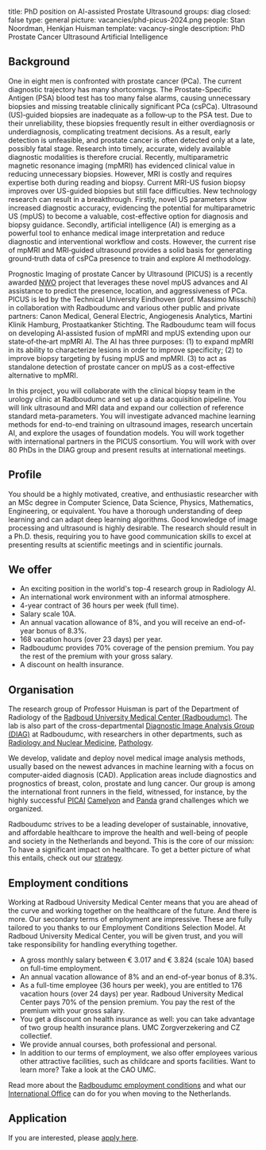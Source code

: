 title: PhD position on AI-assisted Prostate Ultrasound
groups: diag
closed: false
type: general
picture: vacancies/phd-picus-2024.png
people: Stan Noordman, Henkjan Huisman
template: vacancy-single
description: PhD Prostate Cancer Ultrasound Artificial Intelligence

## Background
One in eight men is confronted with prostate cancer (PCa). The current diagnostic trajectory has many shortcomings. The Prostate-Specific Antigen (PSA) blood test has too many false alarms, causing unnecessary biopsies and missing treatable clinically significant PCa (csPCa). Ultrasound (US)‐guided biopsies are inadequate as a follow‐up to the PSA test. Due to their unreliability, these biopsies frequently result in either overdiagnosis or underdiagnosis, complicating treatment decisions. As a result, early detection is unfeasible, and prostate cancer is often detected only at a late, possibly fatal stage. Research into timely, accurate, widely available diagnostic modalities is therefore crucial. Recently, multiparametric magnetic resonance imaging (mpMRI) has evidenced clinical value in reducing unnecessary biopsies. However, MRI is costly and requires expertise both during reading and biopsy. Current MRI-US fusion biopsy improves over US-guided biopsies but still face difficulties. New technology research can result in a breakthrough. Firstly, novel US parameters show increased diagnostic accuracy, evidencing the potential for multiparametric US (mpUS) to become a valuable, cost-effective option for diagnosis and biopsy guidance. Secondly, artificial intelligence (AI) is emerging as a powerful tool to enhance medical image interpretation and reduce diagnostic and interventional workflow and costs. However, the current rise of mpMRI and MRI‐guided ultrasound provides a solid basis for generating ground‐truth data of csPCa presence to train and explore AI methodology.

Prognostic Imaging of prostate Cancer by Ultrasound (PICUS) is a recently awarded [NWO](www.nwo.nl) project that leverages these novel mpUS advances and AI assistance to predict the presence, location, and aggressiveness of PCa. PICUS is led by the Technical University Eindhoven (prof. Massimo Misschi) in collaboration with Radboudumc and various other public and private partners: Canon Medical, General Electric, Angiogenesis Analytics, Martini Klinik Hamburg, Prostaatkanker Stichting. The Radboudumc team will focus on developing AI‐assisted fusion of mpMRI and mpUS extending upon our state‐of‐the‐art mpMRI AI. The AI has three purposes: (1) to expand mpMRI in its ability to characterize lesions in order to improve specificity; (2) to improve biopsy targeting by fusing mpUS and mpMRI. (3) to act as standalone detection of prostate cancer on mpUS as a cost-effective alternative to mpMRI.

In this project, you will collaborate with the clinical biopsy team in the urology clinic at Radboudumc and set up a data acquisition pipeline. You will link ultrasound and MRI data and expand our collection of reference standard meta-parameters. You will investigate advanced machine learning methods for end-to-end training on ultrasound images, research uncertain AI, and explore the usages of foundation models. You will work together with international partners in the PICUS consortium. You will work with over 80 PhDs in the DIAG group and present results at international meetings.

## Profile
You should be a highly motivated, creative, and enthusiastic researcher with an MSc degree in Computer Science, Data Science, Physics, Mathematics, Engineering, or equivalent. You have a thorough understanding of deep learning and can adapt deep learning algorithms. Good knowledge of image processing and ultrasound is highly desirable. The research should result in a Ph.D. thesis, requiring you to have good communication skills to excel at presenting results at scientific meetings and in scientific journals.

## We offer
- An exciting position in the world's top-4 research group in Radiology AI.
- An international work environment with an informal atmosphere.
- 4-year contract of 36 hours per week (full time).
- Salary scale 10A.
- An annual vacation allowance of 8%, and you will receive an end-of-year bonus of 8.3%.
- 168 vacation hours (over 23 days) per year.
- Radboudumc provides 70% coverage of the pension premium. You pay the rest of the premium with your gross salary.
- A discount on health insurance.

## Organisation
The research group of Professor Huisman is part of the Department of Radiology of the [Radboud University Medical Center (Radboudumc)](https://www.radboudumc.nl). The lab is also part of the cross-departmental [Diagnostic Image Analysis Group (DIAG)](https://www.diagnijmegen.nl) at Radboudumc, with researchers in other departments, such as [Radiology and Nuclear Medicine](https://www.radboudumc.nl/afdelingen/radiologie-en-nucleaire-geneeskunde), [Pathology](https://www.radboudumc.nl/afdelingen/pathologie).

We develop, validate and deploy novel medical image analysis methods, usually based on the newest advances in machine learning with a focus on computer-aided diagnosis (CAD). Application areas include diagnostics and prognostics of breast, colon, prostate and lung cancer. Our group is among the international front runners in the field, witnessed, for instance, by the highly successful [PICAI](https://pi-cai.grand-challenge.org/) [Camelyon](https://camelyon16.grand-challenge.org/) and [Panda](https://panda.grand-challenge.org/) grand challenges which we organized.

Radboudumc strives to be a leading developer of sustainable, innovative, and affordable healthcare to improve the health and well-being of people and society in the Netherlands and beyond. This is the core of our mission: To have a significant impact on healthcare. To get a better picture of what this entails, check out our [strategy](https://www.radboudumc.nl/en/about-radboudumc/our-strategy).

## Employment conditions
Working at Radboud University Medical Center means that you are ahead of the curve and working together on the healthcare of the future. And there is more. Our secondary terms of employment are impressive. These are fully tailored to you thanks to our Employment Conditions Selection Model. At Radboud University Medical Center, you will be given trust, and you will take responsibility for handling everything together.

- A gross monthly salary between € 3.017 and € 3.824 (scale 10A) based on full-time employment.
- An annual vacation allowance of 8% and an end-of-year bonus of 8.3%.
- As a full-time employee (36 hours per week), you are entitled to 176 vacation hours (over 24 days) per year.
Radboud University Medical Center pays 70% of the pension premium. You pay the rest of the premium with your gross salary.
- You get a discount on health insurance as well: you can take advantage of two group health insurance plans. UMC Zorgverzekering and CZ collectief.
- We provide annual courses, both professional and personal.
- In addition to our terms of employment, we also offer employees various other attractive facilities, such as childcare and sports facilities. Want to learn more? Take a look at the CAO UMC.

Read more about the [Radboudumc employment conditions](https://www.radboudumc.nl/en/working-at/what-do-we-offer/terms-and-conditions) and what our [International Office](https://www.radboudumc.nl/en/working-at/international-office) can do for you when moving to the Netherlands.

## Application
If you are interested, please [apply here](https://www.radboudumc.nl/en/vacancies/144961-phd-candidate-ai-assisted-prostate-ultrasound). 
